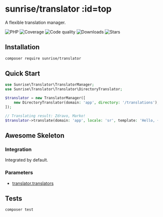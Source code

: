 # sunrise/translator :id=top

A flexible translation manager.

![PHP](https://img.shields.io/packagist/dependency-v/sunrise/translator/php?style=social&logo=php&label=PHP)
![Coverage](https://img.shields.io/scrutinizer/coverage/g/sunrise-php/translator?style=social)
![Code quality](https://img.shields.io/scrutinizer/quality/g/sunrise-php/translator?style=social)
![Downloads](https://img.shields.io/packagist/dt/sunrise/translator?style=social)
![Stars](https://img.shields.io/github/stars/sunrise-php/translator?style=social)

## Installation

```bash
composer require sunrise/translator
```

## Quick Start

```php
use Sunrise\Translator\TranslatorManager;
use Sunrise\Translator\Translator\DirectoryTranslator;

$translator = new TranslatorManager([
    new DirectoryTranslator(domain: 'app', directory: '/translations'),
]);

// Translating result: Zdravo, Marko!
$translator->translate(domain: 'app', locale: 'sr', template: 'Hello, {username}!', placeholders: ['{username}' => 'Marko']);
```

## Awesome Skeleton

### Integration

Integrated by default.

### Parameters

- [translator.translators](/docs/reference/app-parameters.md#translator_translators)

## Tests

```bash
composer test
```
